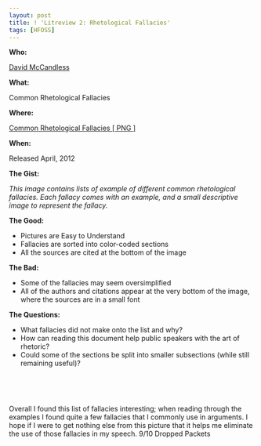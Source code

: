 ```yaml
---
layout: post
title: ! 'Litreview 2: Rhetological Fallacies'
tags: [HFOSS]
---
```

<p><em></em><strong>Who:</strong></p>
<p><a href="http://www.davidmccandless.com/">David McCandless</a></p>
<p><strong>What:</strong></p>
<p>Common Rhetological Fallacies</p>
<p><strong>Where:</strong></p>
<p><a href="http://hfoss-fossrit.rhcloud.com/static/books/rhetological_fallacies.png">Common Rhetological Fallacies [ PNG ]</a></p>
<p><strong>When:</strong></p>
<p>Released April, 2012</p>
<p><strong>The Gist:</strong></p>
<p><em>This image contains lists of example of different common rhetological fallacies. Each fallacy comes with an example, and a small descriptive image to represent the fallacy.</em></p>
<p><strong>The Good:</strong></p>
<ul>
<li>Pictures are Easy to Understand</li>
<li>Fallacies are sorted into color-coded sections</li>
<li>All the sources are cited at the bottom of the image</li>
</ul>
<p><strong>The Bad:</strong></p>
<ul>
<li>Some of the fallacies may seem oversimplified</li>
<li type="_moz">All of the authors and citations appear at the very bottom of the image, where the sources are in a small font</li>
</ul>
<p><strong>The Questions:</strong></p>
<ul>
<li>What fallacies did not make onto the list and why?</li>
<li>How can reading this document help public speakers with the art of rhetoric?</li>
<li>Could some of the sections be split into smaller subsections (while still remaining useful)?</li>
</ul>
<p>&nbsp;</p>
<p>&nbsp;</p>
<p>Overall I found this list of fallacies interesting; when reading through the examples I found quite a few fallacies that I commonly use in arguments. I hope if I were to get nothing else from this picture that it helps me eliminate the use of those fallacies in my speech. 9/10 Dropped Packets</p>
